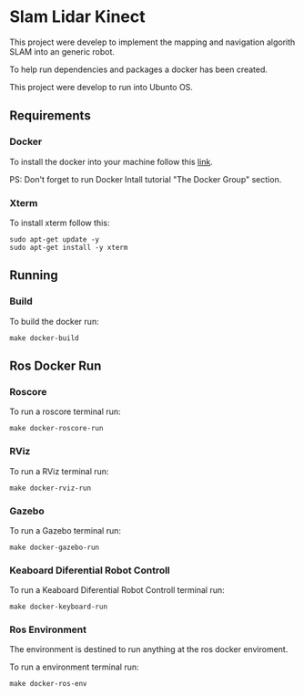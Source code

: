 # Slam Lidar Kinect

This project were develep to implement the mapping and navigation algorith SLAM into an generic robot.

To help run dependencies and packages a docker has been created.

This project were develop to run into Ubunto OS.

## Requirements
### Docker
To install the docker into your machine follow this [link](https://runnable.com/docker/install-docker-on-linux).

PS: Don't forget to run Docker Intall tutorial "The Docker Group" section.

### Xterm
To install xterm follow this:

```
sudo apt-get update -y
sudo apt-get install -y xterm
```

## Running
### Build
To build the docker run:

```
make docker-build
```

## Ros Docker Run

### Roscore
To run a roscore terminal run:
```
make docker-roscore-run
```

### RViz
To run a RViz terminal run:
```
make docker-rviz-run
```

### Gazebo
To run a Gazebo terminal run:
```
make docker-gazebo-run
```

### Keaboard Diferential Robot Controll
To run a Keaboard Diferential Robot Controll terminal run:
```
make docker-keyboard-run
```


### Ros Environment
The environment is destined to run anything at the ros docker enviroment.

To run a environment terminal run:
```
make docker-ros-env
```



